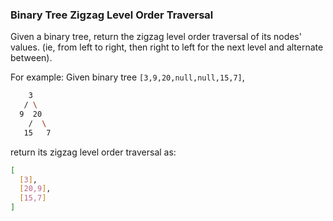 ### Binary Tree Zigzag Level Order Traversal

Given a binary tree, return the zigzag level order traversal of its nodes' values. (ie, from left to right, then right to left for the next level and alternate between).

For example:
Given binary tree `[3,9,20,null,null,15,7]`,
```bash
    3
   / \
  9  20
    /  \
   15   7
```

return its zigzag level order traversal as:
```bash
[
  [3],
  [20,9],
  [15,7]
]
```
